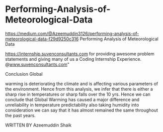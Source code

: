 # Performing-Analysis-of-Meteorological-Data


 https://medium.com/@Azeemuddin3126/performing-analysis-of-meteorological-data-f29d9250c316  Performing Analysis of Meteorological Data

https://internship.suvenconsultants.com for providing awesome problem statements and giving many of us a Coding Internship Experience. 
@www.suvenconsultants.com"

Conclusion Global 

warming is deteriorating the climate and is affecting various parameters of the environment. Hence from this analysis, we infer that there is either a sharp rise in temperatures or sharp falls over the 10 yrs. Hence we can conclude that Global Warming has caused a major difference and unreliability in temperature predictability also taking humidity into consideration we can say that it has almost remained the same throughout the past years.

WRITTEN BY
Azeemuddin Shaik

